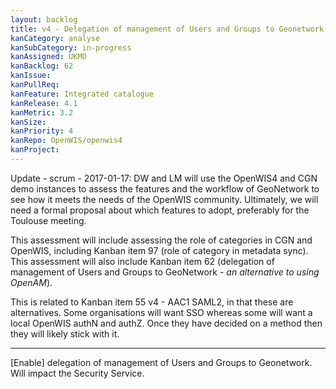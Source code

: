 ```yaml
---
layout: backlog
title: v4 - Delegation of management of Users and Groups to Geonetwork
kanCategory: analyse
kanSubCategory: in-progress
kanAssigned: UKMO
kanBacklog: 62
kanIssue:
kanPullReq:
kanFeature: Integrated catalogue
kanRelease: 4.1
kanMetric: 3.2
kanSize:
kanPriority: 4
kanRepo: OpenWIS/openwis4
kanProject:
---
```

Update - scrum - 2017-01-17: DW and LM will use the OpenWIS4 and CGN demo instances to assess the features and the workflow of GeoNetwork to see how it meets the needs of the OpenWIS community.  Ultimately, we will need a formal proposal about which features to adopt, preferably for the Toulouse meeting.

This assessment will include assessing the role of categories in CGN and OpenWIS, including Kanban item 97 (role of category in metadata sync).  This assessment will also include Kanban item 62 (delegation of management of Users and Groups to GeoNetwork - _an alternative to using OpenAM_).

This is related to Kanban item 55 v4 - AAC1 SAML2, in that these are alternatives.  Some organisations will want SSO whereas some will want a local OpenWIS authN and authZ.  Once they have decided on a method then they will likely stick with it.

---

[Enable] delegation of management of Users and Groups to Geonetwork. Will impact the Security Service.
